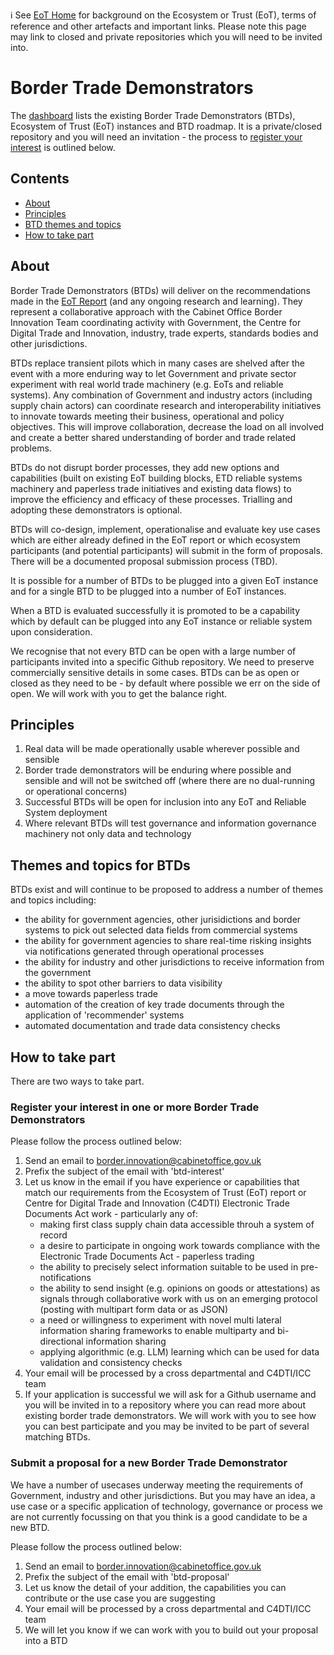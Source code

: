ℹ️ See [EoT Home](https://github.com/ecosystem-of-trust) for background on the Ecosystem or Trust (EoT), terms of reference and other artefacts and important links. Please note this page may link to closed and private repositories which you will need to be invited into.

# Border Trade Demonstrators

The [dashboard](https://github.com/border-trade-demonstrators/dashboard) lists the existing Border Trade Demonstrators (BTDs), Ecosystem of Trust (EoT) instances and BTD roadmap. It is a private/closed repository and you will need an invitation - the process to [register your interest](https://github.com/border-trade-demonstrators#register-your-interest-in-one-or-more-border-trade-demonstrators) is outlined below.

## Contents

- [About](https://github.com/border-trade-demonstrators#about)
- [Principles](https://github.com/border-trade-demonstrators#principles)
- [BTD themes and topics](https://github.com/border-trade-demonstrators#themes-and-topics-for-btds)
- [How to take part](https://github.com/border-trade-demonstrators#how-to-take-part)

## About

Border Trade Demonstrators (BTDs) will deliver on the recommendations made in the [EoT Report](https://www.gov.uk/government/publications/the-ecosystem-of-trust-evaluation-report-2023) (and any ongoing research and learning). They represent a collaborative approach with the Cabinet Office Border Innovation Team coordinating activity with Government, the Centre for Digital Trade and Innovation, industry, trade experts, standards bodies and other jurisdictions.

BTDs replace transient pilots which in many cases are shelved after the event with a more enduring way to let Government and private sector experiment with real world trade machinery (e.g. EoTs and reliable systems). Any combination of Government and industry actors (including supply chain actors) can coordinate research and interoperability initiatives to innovate towards meeting their business, operational and policy objectives. This will improve collaboration, decrease the load on all involved and create a better shared understanding of border and trade related problems.

BTDs do not disrupt border processes, they add new options and capabilities (built on existing EoT building blocks, ETD reliable systems machinery and paperless trade initiatives and existing data flows) to improve the efficiency and efficacy of these processes. Trialling and adopting these demonstrators is optional.

BTDs will co-design, implement, operationalise and evaluate key use cases which are either already defined in the EoT report or which ecosystem participants (and potential participants) will submit in the form of proposals. There will be a documented proposal submission process (TBD).

It is possible for a number of BTDs to be plugged into a given EoT instance and for a single BTD to be plugged into a number of EoT instances.

When a BTD is evaluated successfully it is promoted to be a capability which by default can be plugged into any EoT instance or reliable system upon consideration.

We recognise that not every BTD can be open with a large number of participants invited into a specific Github repository. We need to preserve commercially sensitive details in some cases. BTDs can be as open or closed as they need to be - by default where possible we err on the side of open. We will work with you to get the balance right.

## Principles

1. Real data will be made operationally usable wherever possible and sensible
2. Border trade demonstrators will be enduring where possible and sensible and will not be switched off (where there are no dual-running or operational concerns)
3. Successful BTDs will be open for inclusion into any EoT and Reliable System deployment
4. Where relevant BTDs will test governance and information governance machinery not only data and technology

## Themes and topics for BTDs

BTDs exist and will continue to be proposed to address a number of themes and topics including:

- the ability for government agencies, other jurisidictions and border systems to pick out selected data fields from commercial systems
- the ability for government agencies to share real-time risking insights via notifications generated through operational processes
- the ability for industry and other jurisdictions to receive information from the government
- the ability to spot other barriers to data visibility
- a move towards paperless trade
- automation of the creation of key trade documents through the application of 'recommender' systems
- automated documentation and trade data consistency checks

## How to take part

There are two ways to take part.

### Register your interest in one or more Border Trade Demonstrators

Please follow the process outlined below:
1. Send an email to border.innovation@cabinetoffice.gov.uk
2. Prefix the subject of the email with 'btd-interest'
3. Let us know in the email if you have experience or capabilities that match our requirements from the Ecosystem of Trust (EoT) report or Centre for Digital Trade and Innovation (C4DTI) Electronic Trade Documents Act work - particularly any of:
   - making first class supply chain data accessible throuh a system of record
   - a desire to participate in ongoing work towards compliance with the Electronic Trade Documents Act - paperless trading
   - the ability to precisely select information suitable to be used in pre-notifications
   - the ability to send insight (e.g. opinions on goods or attestations) as signals through collaborative work with us on an emerging protocol (posting with multipart form data or as JSON)
   - a need or willingness to experiment with novel multi lateral information sharing frameworks to enable multiparty and bi-directional information sharing
   - applying algorithmic (e.g. LLM) learning which can be used for data validation and consistency checks
4. Your email will be processed by a cross departmental and C4DTI/ICC team
5. If your application is successful we will ask for a Github username and you will be invited in to a repository where you can read more about existing border trade demonstrators. We will work with you to see how you can best participate and you may be invited to be part of several matching BTDs.

### Submit a proposal for a new Border Trade Demonstrator

We have a number of usecases underway meeting the requirements of Government, industry and other jurisdictions. But you may have an idea, a use case or a specific application of technology, governance or process we are not currently focussing on that you think is a good candidate to be a new BTD.

Please follow the process outlined below:
1. Send an email to border.innovation@cabinetoffice.gov.uk
2. Prefix the subject of the email with 'btd-proposal'
3. Let us know the detail of your addition, the capabilities you can contribute or the use case you are suggesting
4. Your email will be processed by a cross departmental and C4DTI/ICC team
5. We will let you know if we can work with you to build out your proposal into a BTD